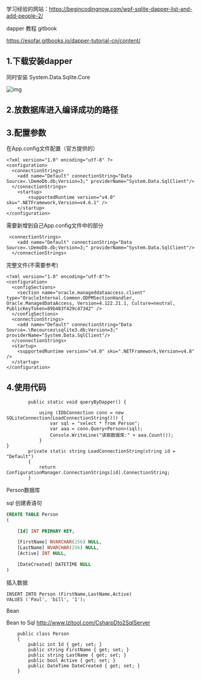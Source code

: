 学习经验的网站：https://begincodingnow.com/wpf-sqlite-dapper-list-and-add-people-2/

dapper 教程 gitbook

https://esofar.gitbooks.io/dapper-tutorial-cn/content/

## 1.下载安装dapper

同时安装 System.Data.Sqlite.Core

![img](https://i0.wp.com/begincodingnow.com/wp-content/uploads/2020/05/SQLiteCore.png?resize=879%2C87&ssl=1)

## 2.放数据库进入编译成功的路径



##  3.配置参数

在App.config文件配置（官方提供的）

```
<?xml version="1.0" encoding="utf-8" ?>
<configuration>
  <connectionStrings>
    <add name="Default" connectionString="Data Source=.\DemoDb.db;Version=3;" providerName="System.Data.SqlClient"/>
  </connectionStrings>
    <startup> 
        <supportedRuntime version="v4.0" sku=".NETFramework,Version=v4.6.1" />
    </startup>
</configuration>
```

需要新增到自己App.config文件中的部分

```
 <connectionStrings>
    <add name="Default" connectionString="Data Source=.\DemoDb.db;Version=3;" providerName="System.Data.SqlClient"/>
  </connectionStrings>
```





完整文件(不需要参考)

```
<?xml version="1.0" encoding="utf-8"?>
<configuration>
  <configSections>
    <section name="oracle.manageddataaccess.client" type="OracleInternal.Common.ODPMSectionHandler, Oracle.ManagedDataAccess, Version=4.122.21.1, Culture=neutral, PublicKeyToken=89b483f429c47342" />
  </configSections>
  <connectionStrings>
    <add name="Default" connectionString="Data Source=.\Recources\sqlite3.db;Version=3;" providerName="System.Data.SqlClient"/>
  </connectionStrings>
  <startup>
    <supportedRuntime version="v4.0" sku=".NETFramework,Version=v4.8" />
  </startup>
</configuration>
```



## 4.使用代码



```
        public static void queryByDapper() {

            using (IDbConnection conn = new SQLiteConnection(LoadConnectionString())) { 
                var sql = "select * from Person";
                var aaa = conn.Query<Person>(sql);
                Console.WriteLine("读取数据库:" + aaa.Count());
            }
}
        private static string LoadConnectionString(string id = "Default")
        {
            return ConfigurationManager.ConnectionStrings[id].ConnectionString;
        }
```



Person数据库

sql 创建表语句

```sql
CREATE TABLE Person
(

    [Id] INT PRIMARY KEY,

    [FirstName] NVARCHAR(256) NULL,
	[LastName] NVARCHAR(256) NULL,
	[Active] INT NULL,

    [DateCreated] DATETIME NULL
)
```



插入数据

```
INSERT INTO Person (FirstName,LastName,Active)
VALUES ('Paul', 'bill', '1');
```



Bean

Bean to Sql http://www.lzltool.com/CsharpDto2SqlServer

```
    public class Person
    {
        public int Id { get; set; }
        public string FirstName { get; set; }
        public string LastName { get; set; }
        public bool Active { get; set; }
        public DateTime DateCreated { get; set; }
    }
```

